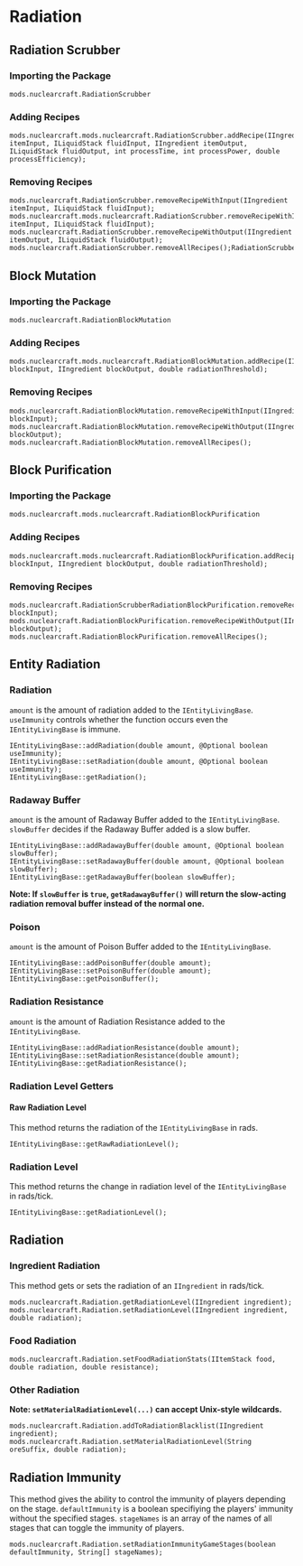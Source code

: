# Radiation

## Radiation Scrubber

### Importing the Package
`mods.nuclearcraft.RadiationScrubber`

### Adding Recipes
```zenscript
mods.nuclearcraft.mods.nuclearcraft.RadiationScrubber.addRecipe(IIngredient itemInput, ILiquidStack fluidInput, IIngredient itemOutput, ILiquidStack fluidOutput, int processTime, int processPower, double processEfficiency);
```

### Removing Recipes
```zenscript
mods.nuclearcraft.RadiationScrubber.removeRecipeWithInput(IIngredient itemInput, ILiquidStack fluidInput);
mods.nuclearcraft.mods.nuclearcraft.RadiationScrubber.removeRecipeWithInput(IIngredient itemInput, ILiquidStack fluidInput);
mods.nuclearcraft.RadiationScrubber.removeRecipeWithOutput(IIngredient itemOutput, ILiquidStack fluidOutput);
mods.nuclearcraft.RadiationScrubber.removeAllRecipes();RadiationScrubber.removeAllRecipes();
```

## Block Mutation

### Importing the Package
`mods.nuclearcraft.RadiationBlockMutation`

### Adding Recipes
```zenscript
mods.nuclearcraft.mods.nuclearcraft.RadiationBlockMutation.addRecipe(IIngredient blockInput, IIngredient blockOutput, double radiationThreshold);
```

### Removing Recipes
```zenscript
mods.nuclearcraft.RadiationBlockMutation.removeRecipeWithInput(IIngredient blockInput);
mods.nuclearcraft.RadiationBlockMutation.removeRecipeWithOutput(IIngredient blockOutput);
mods.nuclearcraft.RadiationBlockMutation.removeAllRecipes();
```

## Block Purification

### Importing the Package
`mods.nuclearcraft.mods.nuclearcraft.RadiationBlockPurification`

### Adding Recipes
```zenscript
mods.nuclearcraft.mods.nuclearcraft.RadiationBlockPurification.addRecipe(IIngredient blockInput, IIngredient blockOutput, double radiationThreshold);
```

### Removing Recipes
```zenscript
mods.nuclearcraft.RadiationScrubberRadiationBlockPurification.removeRecipeWithInput(IIngredient blockInput);
mods.nuclearcraft.RadiationBlockPurification.removeRecipeWithOutput(IIngredient blockOutput);
mods.nuclearcraft.RadiationBlockPurification.removeAllRecipes();
```

## Entity Radiation

### Radiation
`amount` is the amount of radiation added to the `IEntityLivingBase`. `useImmunity` controls whether the function occurs even the `IEntityLivingBase` is immune.
```zenscript
IEntityLivingBase::addRadiation(double amount, @Optional boolean useImmunity);
IEntityLivingBase::setRadiation(double amount, @Optional boolean useImmunity);
IEntityLivingBase::getRadiation();
```

### Radaway Buffer
`amount` is the amount of Radaway Buffer added to the `IEntityLivingBase`. `slowBuffer` decides if the Radaway Buffer added is a slow buffer.
```zenscript
IEntityLivingBase::addRadawayBuffer(double amount, @Optional boolean slowBuffer);
IEntityLivingBase::setRadawayBuffer(double amount, @Optional boolean slowBuffer);
IEntityLivingBase::getRadawayBuffer(boolean slowBuffer);
```
**Note: If `slowBuffer` is `true`, `getRadawayBuffer()` will return the slow-acting radiation removal buffer instead of the normal one.**

### Poison
`amount` is the amount of Poison Buffer added to the `IEntityLivingBase`.
```zenscript
IEntityLivingBase::addPoisonBuffer(double amount);
IEntityLivingBase::setPoisonBuffer(double amount);
IEntityLivingBase::getPoisonBuffer();
```

### Radiation Resistance
`amount` is the amount of Radiation Resistance added to the `IEntityLivingBase`.
```zenscript
IEntityLivingBase::addRadiationResistance(double amount);
IEntityLivingBase::setRadiationResistance(double amount);
IEntityLivingBase::getRadiationResistance();
```

### Radiation Level Getters

#### Raw Radiation Level
This method returns the radiation of the `IEntityLivingBase` in rads.
```zenscript
IEntityLivingBase::getRawRadiationLevel();
```

### Radiation Level
This method returns the change in radiation level of the `IEntityLivingBase` in rads/tick.
```zenscript
IEntityLivingBase::getRadiationLevel();
```

## Radiation

### Ingredient Radiation
This method gets or sets the radiation of an `IIngredient` in rads/tick.
```zenscript
mods.nuclearcraft.Radiation.getRadiationLevel(IIngredient ingredient);
mods.nuclearcraft.Radiation.setRadiationLevel(IIngredient ingredient, double radiation);
```

### Food Radiation
```zenscript
mods.nuclearcraft.Radiation.setFoodRadiationStats(IItemStack food, double radiation, double resistance); 
```

### Other Radiation
**Note: `setMaterialRadiationLevel(...)` can accept Unix-style wildcards.**
```zenscript
mods.nuclearcraft.Radiation.addToRadiationBlacklist(IIngredient ingredient); 
mods.nuclearcraft.Radiation.setMaterialRadiationLevel(String oreSuffix, double radiation); 
```

## Radiation Immunity
This method gives the ability to control the immunity of players depending on the stage. `defaultImmunity` is a boolean specifiying the players' immunity without the specified stages. `stageNames` is an array of the names of all stages that can toggle the immunity of players.
```zenscript
mods.nuclearcraft.Radiation.setRadiationImmunityGameStages(boolean defaultImmunity, String[] stageNames);
```